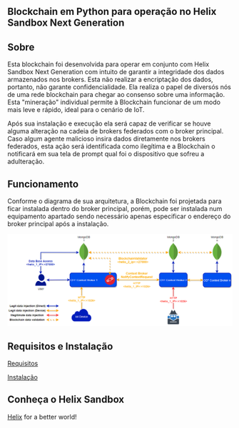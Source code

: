 ## Blockchain em Python para operação no Helix Sandbox Next Generation


## Sobre
Esta blockchain foi desenvolvida para operar em conjunto com Helix Sandbox Next Generation com intuito de garantir a integridade dos dados armazenados nos brokers. Esta não realizar a encriptação dos dados, portanto, não garante confidencialidade. Ela realiza o papel de diversós nós de uma rede blockchain para chegar ao consenso sobre uma informação. Esta "mineração" individual permite à Blockchain funcionar de um modo mais leve e rápido, ideal para o cenário de IoT.

Após sua instalação e execução ela será capaz de verificar se houve alguma alteração na cadeia de brokers federados com o broker principal. Caso algum agente malicioso insira dados diretamente nos brokers federados, esta ação será identificada como ilegítima e a Blockchain o notificará em sua tela de prompt qual foi o dispositivo que sofreu a adulteração.

## Funcionamento
Conforme o diagrama de sua arquitetura, a Blockchain foi projetada para ficar instalada dentro do broker principal, porém, pode ser instalada num equipamento apartado sendo necessário apenas especificar o endereço do broker principal após a instalação.

<img src="https://github.com/Martinez1991/helixBlockchain/blob/master/images/img01_blockchain_diagram.png">

## Requisitos e Instalação

   <a href="docs/requirements.md">Requisitos</a>
   
   <a href="docs/installation.md">Instalação</a>

## Conheça o Helix Sandbox
<a href="https://gethelix.org">Helix</a> for a better world! 
